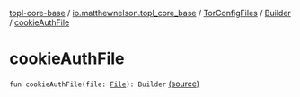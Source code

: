 [topl-core-base](../../../index.md) / [io.matthewnelson.topl_core_base](../../index.md) / [TorConfigFiles](../index.md) / [Builder](index.md) / [cookieAuthFile](./cookie-auth-file.md)

# cookieAuthFile

`fun cookieAuthFile(file: `[`File`](https://docs.oracle.com/javase/6/docs/api/java/io/File.html)`): Builder` [(source)](https://github.com/05nelsonm/TorOnionProxyLibrary-Android/blob/master/topl-core-base/src/main/java/io/matthewnelson/topl_core_base/TorConfigFiles.kt#L287)